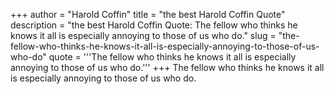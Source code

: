 +++
author = "Harold Coffin"
title = "the best Harold Coffin Quote"
description = "the best Harold Coffin Quote: The fellow who thinks he knows it all is especially annoying to those of us who do."
slug = "the-fellow-who-thinks-he-knows-it-all-is-especially-annoying-to-those-of-us-who-do"
quote = '''The fellow who thinks he knows it all is especially annoying to those of us who do.'''
+++
The fellow who thinks he knows it all is especially annoying to those of us who do.
